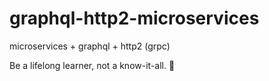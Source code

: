 # graphql-http2-microservices

microservices + graphql + http2 (grpc)

<!-- INSPIRATIONAL_QUOTE_START -->
Be a lifelong learner, not a know-it-all.
🦄
<!-- INSPIRATIONAL_QUOTE_END -->
